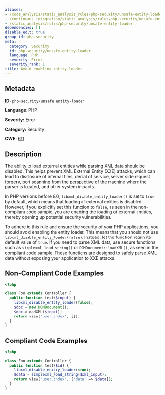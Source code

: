 ```yaml
---
aliases:
- /code_analysis/static_analysis_rules/php-security/unsafe-entity-loader
- /continuous_integration/static_analysis/rules/php-security/unsafe-entity-loader
- /static_analysis/rules/php-security/unsafe-entity-loader
dependencies: []
disable_edit: true
group_id: php-security
meta:
  category: Security
  id: php-security/unsafe-entity-loader
  language: PHP
  severity: Error
  severity_rank: 1
title: Avoid enabling entity loader
---
```

<!--  SOURCED FROM https://github.com/DataDog/datadog-static-analyzer-rule-docs -->


## Metadata
**ID:** `php-security/unsafe-entity-loader`

**Language:** PHP

**Severity:** Error

**Category:** Security

**CWE**: [611](https://cwe.mitre.org/data/definitions/611.html)

## Description
The ability to load external entities while parsing XML data should be disabled. This helps prevent XML External Entity (XXE) attacks, which can lead to disclosure of internal files, denial of service, server side request forgery, port scanning from the perspective of the machine where the parser is located, and other system impacts.

In PHP versions before 8.0, `libxml_disable_entity_loader()` is set to `true` by default, which means that loading of external entities is disabled. However, if you explicitly set this function to `false`, as seen in the non-compliant code sample, you are enabling the loading of external entities, thereby opening up potential security vulnerabilities.

To adhere to this rule and ensure the security of your PHP applications, you should avoid enabling the entity loader. This means that you should not use `libxml_disable_entity_loader(false)`. Instead, let the function retain its default value of `true`. If you need to parse XML data, use secure functions such as `simplexml_load_string()` or `DOMDocument::loadXML()`, as seen in the compliant code sample. These functions are designed to safely parse XML data without exposing your application to XXE attacks.

## Non-Compliant Code Examples
```php
<?php

class Foo extends Controller {
  public function test($input) {
    libxml_disable_entity_loader(false);
    $doc = new DOMDocument();
    $doc->loadXML($input);
    return view('user.index', []);
  }
}
```

## Compliant Code Examples
```php
<?php

class Foo extends Controller {
  public function test($id) {
    libxml_disable_entity_loader(true);
    $data = simplexml_load_string($xml_input);
    return view('user.index', ['data' => $data]);
  }
}
```
